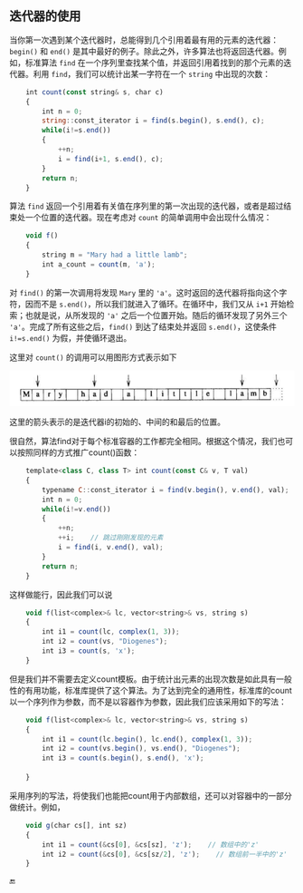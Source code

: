 ## 迭代器的使用

当你第一次遇到某个迭代器时，总能得到几个引用着最有用的元素的迭代器：`begin()` 和 `end()` 是其中最好的例子。除此之外，许多算法也将返回迭代器。例如，标准算法 `find` 在一个序列里查找某个值，并返回引用着找到的那个元素的迭代器。利用 `find`，我们可以统计出某一字符在一个 `string` 中出现的次数：

```javascript
    int count(const string& s, char c)
    {
        int n = 0;
        string::const_iterator i = find(s.begin(), s.end(), c);
        while(i!=s.end())
        {
            ++n;
            i = find(i+1, s.end(), c);
        }
        return n;
    }
```

算法 `find` 返回一个引用着有关值在序列里的第一次出现的迭代器，或者是超过结束处一个位置的迭代器。现在考虑对 `count` 的简单调用中会出现什么情况：

```javascript
    void f()
    {
        string m = "Mary had a little lamb";
        int a_count = count(m, 'a');
    }
```

对 `find()` 的第一次调用将发现 `Mary` 里的 `'a'`。这时返回的迭代器将指向这个字符，因而不是 `s.end()`，所以我们就进入了循环。在循环中，我们又从 `i+1` 开始检索；也就是说，从所发现的 `'a'` 之后一个位置开始。随后的循环发现了另外三个 `'a'`。完成了所有这些之后，`find()` 到达了结束处并返回 `s.end()`，这使条件 `i!=s.end()` 为假，并使循环退出。

这里对 `count()` 的调用可以用图形方式表示如下

![](/assets/3_8_1.png)

这里的箭头表示的是迭代器i的初始的、中间的和最后的位置。

很自然，算法find对于每个标准容器的工作都完全相同。根据这个情况，我们也可以按照同样的方式推广count\(\)函数：

```javascript
    template<class C, class T> int count(const C& v, T val)
    {
        typename C::const_iterator i = find(v.begin(), v.end(), val);    //  "typename" 参见C.13.5节
        int n = 0;
        while(i!=v.end())
        {
            ++n;
            ++i;    // 跳过刚刚发现的元素
            i = find(i, v.end(), val);
        }
        return n;
    }
```

这样做能行，因此我们可以说

```javascript
    void f(list<complex>& lc, vector<string>& vs, string s)
    {
        int i1 = count(lc, complex(1, 3));
        int i2 = count(vs, "Diogenes");
        int i3 = count(s, 'x');
    }
```

但是我们并不需要去定义count模板。由于统计出元素的出现次数是如此具有一般性的有用功能，标准库提供了这个算法。为了达到完全的通用性，标准库的count以一个序列作为参数，而不是以容器作为参数，因此我们应该采用如下的写法：

```javascript
    void f(list<complex>& lc, vector<string>& vs, string s)
    {
        int i1 = count(lc.begin(), lc.end(), complex(1, 3));
        int i2 = count(vs.begin(), vs.end(), "Diogenes");
        int i3 = count(s.begin(), s.end(), 'x');

    }
```

采用序列的写法，将使我们也能把count用于内部数组，还可以对容器中的一部分做统计。例如，

```javascript
    void g(char cs[], int sz)
    {
        int i1 = count(&cs[0], &cs[sz], 'z');    // 数组中的'z'
        int i2 = count(&cs[0], &cs[sz/2], 'z');    // 数组前一半中的'z'
    }
```

🔚

